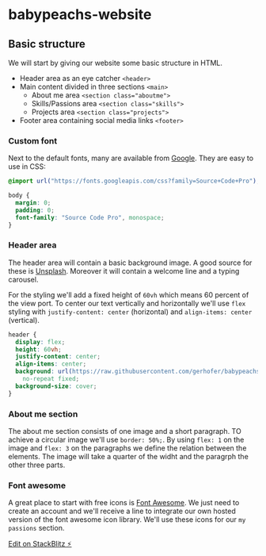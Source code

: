 # babypeachs-website

## Basic structure 

We will start by giving our website some basic structure in HTML. 
* Header area as an eye catcher `<header>`
* Main content divided in three sections `<main>`
  * About me area `<section class="aboutme">`
  * Skills/Passions area `<section class="skills">`
  * Projects area `<section class="projects">`
* Footer area containing social media links `<footer>`

### Custom font 

Next to the default fonts, many are available from [Google](https://fonts.google.com/). 
They are easy to use in CSS: 

```css
@import url("https://fonts.googleapis.com/css?family=Source+Code+Pro");

body {
  margin: 0;
  padding: 0;
  font-family: "Source Code Pro", monospace;
}
```

### Header area 

The header area will contain a basic background image. A good source for these is [Unsplash](https://unsplash.com/). 
Moreover it will contain a welcome line and a typing carousel.

For the styling we'll add a fixed height of `60vh` which means 60 percent of the view port. To center our text vertically and horizontally we'll use `flex` styling with `justify-content: center` (horizontal) and `align-items: center` (vertical). 

```css
header {
  display: flex;
  height: 60vh;
  justify-content: center;
  align-items: center;
  background: url(https://raw.githubusercontent.com/gerhofer/babypeachs-website/master/assets/paint.jpg)
    no-repeat fixed;
  background-size: cover;
}
```

### About me section

The about me section consists of one image and a short paragraph. 
TO achieve a circular image we'll use `border: 50%;`. 
By using `flex: 1` on the image and `flex: 3` on the paragraphs we define the relation between the elements. The image will take a quarter of the widht and the paragrph the other three parts. 

### Font awesome 

A great place to start with free icons is [Font Awesome](https://fontawesome.com/). We just need to create an account and we'll receive a line to integrate our own hosted version of the font awesome icon library. We'll use these icons for our `my passions` section.

[Edit on StackBlitz ⚡️](https://stackblitz.com/edit/babypeachs-website)